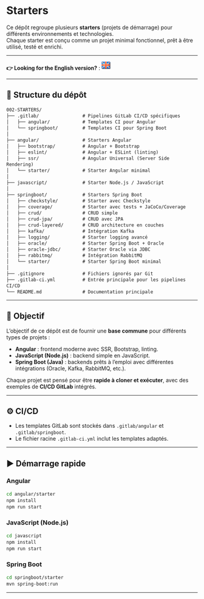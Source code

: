 # Starters

Ce dépôt regroupe plusieurs **starters** (projets de démarrage) pour différents environnements et technologies.  
Chaque starter est conçu comme un projet minimal fonctionnel, prêt à être utilisé, testé et enrichi.

---

**👉 Looking for the English version?** : [![English](./ui/version-en.png)](./README.en.md)

---

## 📂 Structure du dépôt

```
002-STARTERS/
├── .gitlab/                # Pipelines GitLab CI/CD spécifiques
│   ├── angular/            # Templates CI pour Angular
│   └── springboot/         # Templates CI pour Spring Boot
│
├── angular/                # Starters Angular
│   ├── bootstrap/          # Angular + Bootstrap
│   ├── eslint/             # Angular + ESLint (linting)
│   ├── ssr/                # Angular Universal (Server Side Rendering)
│   └── starter/            # Starter Angular minimal
│
├── javascript/             # Starter Node.js / JavaScript
│
├── springboot/             # Starters Spring Boot
│   ├── checkstyle/         # Starter avec Checkstyle
│   ├── coverage/           # Starter avec tests + JaCoCo/Coverage
│   ├── crud/               # CRUD simple
│   ├── crud-jpa/           # CRUD avec JPA
│   ├── crud-layered/       # CRUD architecture en couches
│   ├── kafka/              # Intégration Kafka
│   ├── logging/            # Starter logging avancé
│   ├── oracle/             # Starter Spring Boot + Oracle
│   ├── oracle-jdbc/        # Starter Oracle via JDBC
│   ├── rabbitmq/           # Intégration RabbitMQ
│   └── starter/            # Starter Spring Boot minimal
│
├── .gitignore              # Fichiers ignorés par Git
├── .gitlab-ci.yml          # Entrée principale pour les pipelines CI/CD
└── README.md               # Documentation principale
```

---

## 🚀 Objectif

L’objectif de ce dépôt est de fournir une **base commune** pour différents types de projets :

- **Angular** : frontend moderne avec SSR, Bootstrap, linting.
- **JavaScript (Node.js)** : backend simple en JavaScript.
- **Spring Boot (Java)** : backends prêts à l’emploi avec différentes intégrations (Oracle, Kafka, RabbitMQ, etc.).

Chaque projet est pensé pour être **rapide à cloner et exécuter**, avec des exemples de **CI/CD GitLab** intégrés.

---

## ⚙️ CI/CD

- Les templates GitLab sont stockés dans `.gitlab/angular` et `.gitlab/springboot`.
- Le fichier racine `.gitlab-ci.yml` inclut les templates adaptés.

---

## ▶️ Démarrage rapide

### Angular

```bash
cd angular/starter
npm install
npm run start
```

### JavaScript (Node.js)

```bash
cd javascript
npm install
npm run start
```

### Spring Boot

```bash
cd springboot/starter
mvn spring-boot:run
```

---

